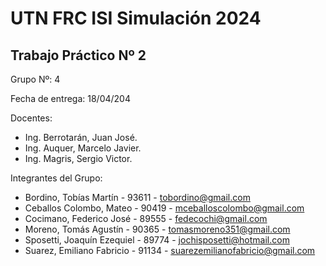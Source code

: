 # UTN FRC ISI Simulación 2024
## Trabajo Práctico Nº 2

Grupo Nº: 4

Fecha de entrega: 18/04/204

Docentes:
- Ing. Berrotarán, Juan José.
- Ing. Auquer, Marcelo Javier.
- Ing. Magris, Sergio Victor.

Integrantes del Grupo:
- Bordino, Tobías Martín - 93611 - tobordino@gmail.com
- Ceballos Colombo, Mateo - 90419 - mceballoscolombo@gmail.com
- Cocimano, Federico José - 89555 - fedecochi@gmail.com
- Moreno, Tomás Agustín - 90365 - tomasmoreno351@gmail.com
- Sposetti, Joaquín Ezequiel - 89774 - jochisposetti@hotmail.com
- Suarez, Emiliano Fabricio - 91134 - suarezemilianofabricio@gmail.com
